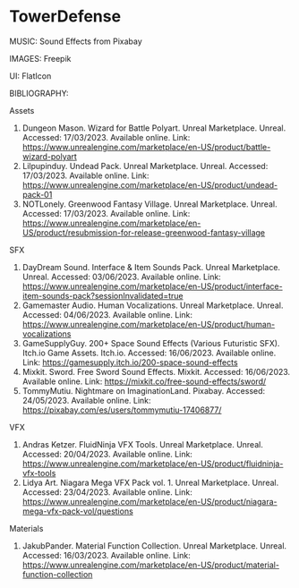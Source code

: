 # TowerDefense

MUSIC:
Sound Effects from Pixabay

IMAGES:
Freepik

UI:
FlatIcon

BIBLIOGRAPHY:

Assets
1. Dungeon Mason. Wizard for Battle Polyart. Unreal Marketplace. Unreal. Accessed: 17/03/2023. Available online. Link: https://www.unrealengine.com/marketplace/en-US/product/battle-wizard-polyart
2. Lilpupinduy. Undead Pack. Unreal Marketplace. Unreal. Accessed: 17/03/2023. Available online. Link: https://www.unrealengine.com/marketplace/en-US/product/undead-pack-01
3. NOTLonely. Greenwood Fantasy Village. Unreal Marketplace. Unreal. Accessed: 17/03/2023. Available online. Link: https://www.unrealengine.com/marketplace/en-US/product/resubmission-for-release-greenwood-fantasy-village

SFX
1. DayDream Sound. Interface & Item Sounds Pack. Unreal Marketplace. Unreal. Accessed: 03/06/2023. Available online. Link: https://www.unrealengine.com/marketplace/en-US/product/interface-item-sounds-pack?sessionInvalidated=true
2. Gamemaster Audio. Human Vocalizations. Unreal Marketplace. Unreal. Accessed: 04/06/2023. Available online. Link: https://www.unrealengine.com/marketplace/en-US/product/human-vocalizations
3. GameSupplyGuy. 200+ Space Sound Effects (Various Futuristic SFX). Itch.io Game Assets. Itch.io. Accessed: 16/06/2023. Available online. Link: https://gamesupply.itch.io/200-space-sound-effects
4. Mixkit. Sword. Free Sword Sound Effects. Mixkit. Accessed: 16/06/2023. Available online. Link: https://mixkit.co/free-sound-effects/sword/
5. TommyMutiu. Nightmare on ImaginationLand. Pixabay. Accessed: 24/05/2023. Available online. Link: https://pixabay.com/es/users/tommymutiu-17406877/

VFX
1. Andras Ketzer. FluidNinja VFX Tools. Unreal Marketplace. Unreal. Accessed: 20/04/2023. Available online. Link: https://www.unrealengine.com/marketplace/en-US/product/fluidninja-vfx-tools
2. Lidya Art. Niagara Mega VFX Pack vol. 1. Unreal Marketplace. Unreal. Accessed: 23/04/2023. Available online. Link: https://www.unrealengine.com/marketplace/en-US/product/niagara-mega-vfx-pack-vol/questions

Materials
1. JakubPander. Material Function Collection. Unreal Marketplace. Unreal. Accessed: 16/03/2023. Available online. Link: https://www.unrealengine.com/marketplace/en-US/product/material-function-collection




